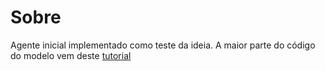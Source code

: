 # Sobre
Agente inicial implementado como teste da ideia. A maior parte do código do modelo vem deste [tutorial](https://www.youtube.com/playlist?list=PLqnslRFeH2UrDh7vUmJ60YrmWd64mTTKV)